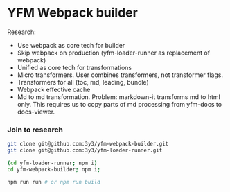 # YFM Webpack builder

Research:
- Use webpack as core tech for builder
- Skip webpack on production (yfm-loader-runner as replacement of webpack)
- Unified as core tech for transformations
- Micro transformers. User combines transformers, not transformer flags.
- Transformers for all (toc, md, leading, bundle)
- Webpack effective cache
- Md to md transformation.
Problem: markdown-it transforms md to html only.
This requires us to copy parts of md processing from yfm-docs to docs-viewer.

### Join to research
```bash
git clone git@github.com:3y3/yfm-webpack-builder.git
git clone git@github.com:3y3/yfm-loader-runner.git

(cd yfm-loader-runner; npm i)
cd yfm-webpack-builder; npm i;

npm run run # or npm run build
```
